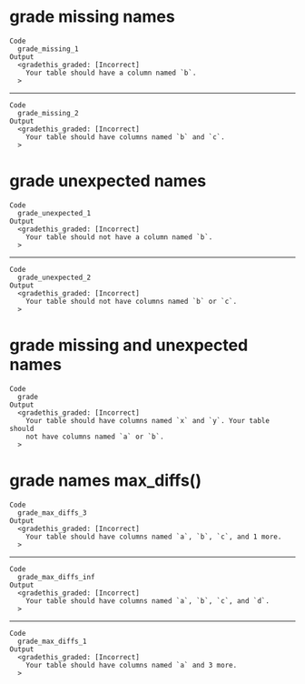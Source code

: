 # grade missing names

    Code
      grade_missing_1
    Output
      <gradethis_graded: [Incorrect]
        Your table should have a column named `b`.
      >

---

    Code
      grade_missing_2
    Output
      <gradethis_graded: [Incorrect]
        Your table should have columns named `b` and `c`.
      >

# grade unexpected names

    Code
      grade_unexpected_1
    Output
      <gradethis_graded: [Incorrect]
        Your table should not have a column named `b`.
      >

---

    Code
      grade_unexpected_2
    Output
      <gradethis_graded: [Incorrect]
        Your table should not have columns named `b` or `c`.
      >

# grade missing and unexpected names

    Code
      grade
    Output
      <gradethis_graded: [Incorrect]
        Your table should have columns named `x` and `y`. Your table should
        not have columns named `a` or `b`.
      >

# grade names max_diffs()

    Code
      grade_max_diffs_3
    Output
      <gradethis_graded: [Incorrect]
        Your table should have columns named `a`, `b`, `c`, and 1 more.
      >

---

    Code
      grade_max_diffs_inf
    Output
      <gradethis_graded: [Incorrect]
        Your table should have columns named `a`, `b`, `c`, and `d`.
      >

---

    Code
      grade_max_diffs_1
    Output
      <gradethis_graded: [Incorrect]
        Your table should have columns named `a` and 3 more.
      >

